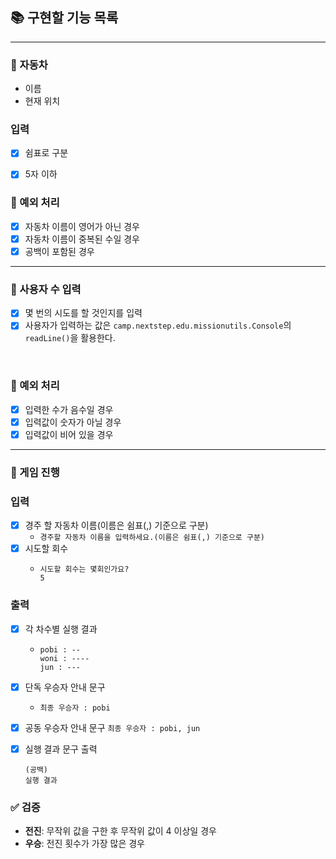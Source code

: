 ## 📚 구현할 기능 목록

---

### 📌 자동차
- 이름
- 현재 위치

### 입력
- [x] 쉼표로 구분
- [x] 5자 이하


### 🚫 예외 처리
- [x] 자동차 이름이 영어가 아닌 경우
- [x] 자동차 이름이 중복된 수일 경우
- [x] 공백이 포함된 경우

---

### 📌 사용자 수 입력
- [x] 몇 번의 시도를 할 것인지를 입력
- [x] 사용자가 입력하는 값은 `camp.nextstep.edu.missionutils.Console`의 `readLine()`을 활용한다.

<br>

### 🚫 예외 처리
- [x] 입력한 수가 음수일 경우
- [x] 입력값이 숫자가 아닐 경우
- [x] 입력값이 비어 있을 경우

---

### 📌 게임 진행
### 입력
- [x] 경주 할 자동차 이름(이름은 쉼표(,) 기준으로 구분)
  - ```경주할 자동차 이름을 입력하세요.(이름은 쉼표(,) 기준으로 구분)```
- [x] 시도할 회수
  - ```
    시도할 회수는 몇회인가요?
    5
    ```

### 출력
- [x] 각 차수별 실행 결과
  - ```
    pobi : --
    woni : ----
    jun : ---   
    ```  

- [x] 단독 우승자 안내 문구
  - ```최종 우승자 : pobi```

- [x] 공동 우승자 안내 문구
    ```최종 우승자 : pobi, jun```

- [x] 실행 결과 문구 출력
  ```
  (공백)
  실행 결과
  ``` 

### ✅ 검증
- **전진**: 무작위 값을 구한 후 무작위 값이 4 이상일 경우
- **우승**: 전진 횟수가 가장 많은 경우

